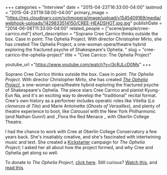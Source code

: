 +++
categories = "Interview"
date = "2015-04-23T16:33:00-04:00"
lastmod = "2015-04-23T19:58:00-04:00"
primary_image = "https://res.cloudinary.com/schmopera/image/upload/v1545409169/media/webhook-uploads/1429833514150/CREE-HEADSHOT.jpg.jpg"
publishDate = "2014-06-08T11:33:00-04:00"
related_people = ["scene/people/cree-carrico.md"]
short_description = "Soprano Cree Carrico thinks outside the box. Case in point: The Ophelia Project. With director Christopher Mirto, she has created The Ophelia Project, a one-woman opera/theatre hybrid exploring the fractured psyche of Shakespeare&#039;s Ophelia. "
slug = "cree-carrico-the-ophelia-project"
title = "Cree Carrico: The Ophelia Project"

youtube_url ="https://www.youtube.com/watch?v=I3cRJLcD0Ms"
+++

Soprano Cree Carrico thinks outside the box. Case in point: _The Ophelia Project_. With director Christopher Mirto, she has created _[The Ophelia Project](http://entertainmentdrivethru.com/cree-carrico/)_, a one-woman opera/theatre hybrid exploring the fractured psyche of Shakespeare's Ophelia. The piece stars Cree Carrico and pianist Kyung-Eun Na, and it's an exciting way to develop the "traditional" recital format. Cree's own history as a performer includes operatic roles like Vitellia (_La clemenza di Tito_) and Marie Antoinette (_Ghosts of Versailles_), and plenty of theatre experience to boot, like _Carousel_ with the New York Philharmonic (and Nathan Gunn!) and _Flora the Red Menace _ with Oberlin College Theatre.

I had the chance to work with Cree at Oberlin College Conservatory a few years back. She's insatiably creative, and she's fascinated with intertwining music and text. She created a [Kickstarter](https://www.kickstarter.com/projects/1780837189/the-ophelia-project) campaign for _The Ophelia Project;_ I asked her all about how the project formed, and why Cree and Ophelia get along so well.

To donate to _The Ophelia Project_, [click here](https://www.kickstarter.com/projects/1780837189/the-ophelia-project). Still curious? [Watch this](http://entertainmentdrivethru.com/cree-carrico/), and [read this](http://vocedimeche.blogspot.ca/2013/10/a-post-modern-vocal-recital.html).
